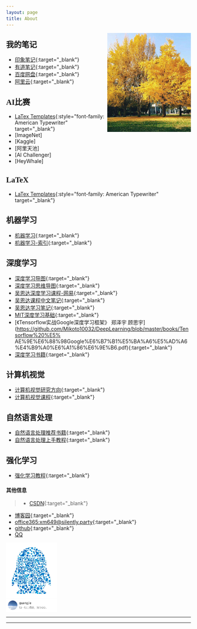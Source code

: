```yaml
---
layout: page
title: About
---
```


<a><img src="/res/icon.jpeg" width="228" height="270" align="right"></a>

## <a style="font-family: American Typewriter"><b> 我的笔记 </b></a>
 - [印象笔记](https://app.yinxiang.com/Home.action?login=true#ses=4&sh=2&sds=2&){:target="_blank"}
 - [有道笔记](https://note.youdao.com/web/#/file/recent/note/){:target="_blank"}
 - [百度网盘](https://pan.baidu.com/disk/home#/all?path=%2F&vmode=list?){:target="_blank"}
 -  [阿里云](https://dc.console.aliyun.com/next/index?spm=5176.12818093.my.ddomain.488716d06WVBPq#/domain/list/all-domain){:target="_blank"}


## <a style="font-family: American Typewriter"><b> AI比赛 </b></a>
- [LaTex Templates](){:style="font-family: American Typewriter" target="_blank"}
- [ImageNet]
- [Kaggle]
- [阿里天池]
- [AI Challenger]
- [HeyWhale]



## <a style="font-family: American Typewriter"><b> LaTeX </b></a>
- [LaTex Templates](http://www.latextemplates.com/){:style="font-family: American Typewriter" target="_blank"}


## <a style="font-family: American Typewriter"><b> 机器学习</b></a>
- [机器学习](http://www.tensorinfinity.com/paper_18.html){:target="_blank"}
- [机器学习-索引](https://github.com/Mikoto10032/DeepLearning#Python%E5%8F%AF%E8%A7%86%E5%8C%96){:target="_blank"}


## <a style="font-family: American Typewriter"><b> 深度学习</b></a>
- [深度学习导图](http://www.tensorinfinity.com/paper_158.html){:target="_blank"}
- [深度学习思维导图](https://github.com/dformoso/deeplearning-mindmap){:target="_blank"}
- [吴恩达深度学习课程-网易](https://mooc.study.163.com/university/deeplearning_ai#/c){:target="_blank"}
- [吴恩达课程中文笔记](https://kivy-cn.github.io/Stanford-CS-229-CN/#/){:target="_blank"}
- [吴恩达学习笔记](http://www.ai-start.com/dl2017/){:target="_blank"}
- [MIT深度学习基础](https://deeplearning.mit.edu/){:target="_blank"}
- [《Tensorflow实战Google深度学习框架》 郑泽宇 顾思宇](https://github.com/Mikoto10032/DeepLearning/blob/master/books/Tensorflow%20%E5% AE%9E%E6%88%98Google%E6%B7%B1%E5%BA%A6%E5%AD%A6%E4%B9%A0%E6%A1%86%E6%9E%B6.pdf){:target="_blank"}
- [深度学习书籍](https://github.com/exacity/deeplearningbook-chinese){:target="_blank"}

## <a style="font-family: American Typewriter"><b> 计算机视觉</b></a>
- [计算机视觉研究方向](https://mp.weixin.qq.com/s/WNkzfvYtEO5zJoe_-yAPow){:target="_blank"}
- [计算机视觉课程](https://zhuanlan.zhihu.com/p/21930884){:target="_blank"}



## <a style="font-family: American Typewriter"><b> 自然语言处理</b></a>
- [自然语言处理推荐书籍](https://zhuanlan.zhihu.com/p/58874484){:target="_blank"}
- [自然语言处理上手教程](https://github.com/FudanNLP/nlp-beginner){:target="_blank"}


## <a style="font-family: American Typewriter"><b> 强化学习</b></a>
- [强化学习教程](http://web.stanford.edu/class/cs234/index.html){:target="_blank"}



#### <a style="font-family: American Typewriter"><b> 其他信息 </b></a>
> - [CSDN](http://blog.csdn.net/wgj13718925364){:target="_blank"}
 - [博客园](http://www.cnblogs.com/wangguangjie/){:target="_blank"}
 - [office365:xm649@silently.party](https://www.office.com/1/?auth=2&home=1&from=ShellLogo){:target="_blank"}
 - [github](https://github.com/wangguangjie){:target="_blank"}
 - [QQ]()
 <img src="/res/QQ.png" class="qq-picture" width="138" align="center">

  -----------------
  --------------------





